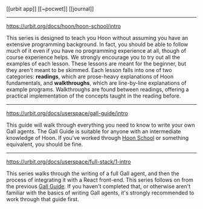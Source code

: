 [[urbit app]] [[~pocwet]] [[journal]]

---

https://urbit.org/docs/hoon/hoon-school/intro

This series is designed to teach you Hoon without assuming you have an extensive programming background.  In fact, you should be able to follow much of it even if you have no programming experience at all, though of course experience helps.  We strongly encourage you to try out all the examples of each lesson.  These lessons are meant for the beginner, but they aren't meant to be skimmed.  Each lesson falls into one of two categories: **readings**, which are prose-heavy explanations of Hoon fundamentals, and **walkthroughs**, which are line-by-line explanations of example programs.  Walkthroughs are found between readings, offering a practical implementation of the concepts taught in the reading before.

---

https://urbit.org/docs/userspace/gall-guide/intro

This guide will walk through everything you need to know to write your own Gall agents.  The Gall Guide is suitable for anyone with an intermediate knowledge of Hoon.  If you've worked through [Hoon School](https://urbit.org/docs/hoon/hoon-school/intro) or something equivalent, you should be fine.

---

https://urbit.org/docs/userspace/full-stack/1-intro

This series walks through the writing of a full Gall agent, and then the process of integrating it with a React front-end. This series follows on from the previous [Gall Guide](https://urbit.org/docs/userspace/gall-guide/intro). If you haven't completed that, or otherwise aren't familiar with the basics of writing Gall agents, it's strongly recommended to work through that guide first.

